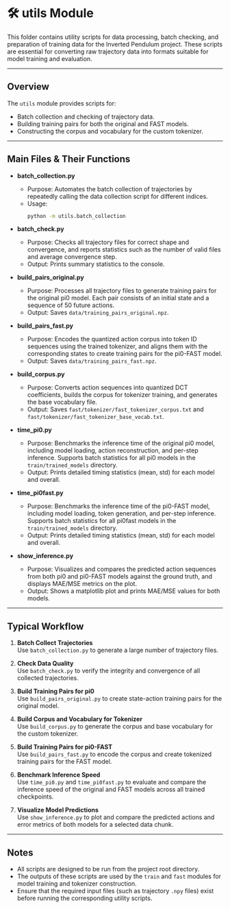 # 🛠️ utils Module

This folder contains utility scripts for data processing, batch checking, and preparation of training data for the Inverted Pendulum project. These scripts are essential for converting raw trajectory data into formats suitable for model training and evaluation.

---

## Overview

The `utils` module provides scripts for:
- Batch collection and checking of trajectory data.
- Building training pairs for both the original and FAST models.
- Constructing the corpus and vocabulary for the custom tokenizer.

---

## Main Files & Their Functions

- **batch_collection.py**  
  - Purpose: Automates the batch collection of trajectories by repeatedly calling the data collection script for different indices.
  - Usage:  
    ```bash
    python -m utils.batch_collection
    ```

- **batch_check.py**  
  - Purpose: Checks all trajectory files for correct shape and convergence, and reports statistics such as the number of valid files and average convergence step.
  - Output: Prints summary statistics to the console.

- **build_pairs_original.py**  
  - Purpose: Processes all trajectory files to generate training pairs for the original pi0 model. Each pair consists of an initial state and a sequence of 50 future actions.
  - Output: Saves `data/training_pairs_original.npz`.

- **build_pairs_fast.py**  
  - Purpose: Encodes the quantized action corpus into token ID sequences using the trained tokenizer, and aligns them with the corresponding states to create training pairs for the pi0-FAST model.
  - Output: Saves `data/training_pairs_fast.npz`.

- **build_corpus.py**  
  - Purpose: Converts action sequences into quantized DCT coefficients, builds the corpus for tokenizer training, and generates the base vocabulary file.
  - Output: Saves `fast/tokenizer/fast_tokenizer_corpus.txt` and `fast/tokenizer/fast_tokenizer_base_vocab.txt`.

- **time_pi0.py**  
  - Purpose: Benchmarks the inference time of the original pi0 model, including model loading, action reconstruction, and per-step inference. Supports batch statistics for all pi0 models in the `train/trained_models` directory.
  - Output: Prints detailed timing statistics (mean, std) for each model and overall.

- **time_pi0fast.py**  
  - Purpose: Benchmarks the inference time of the pi0-FAST model, including model loading, token generation, and per-step inference. Supports batch statistics for all pi0fast models in the `train/trained_models` directory.
  - Output: Prints detailed timing statistics (mean, std) for each model and overall.

- **show_inference.py**  
  - Purpose: Visualizes and compares the predicted action sequences from both pi0 and pi0-FAST models against the ground truth, and displays MAE/MSE metrics on the plot.
  - Output: Shows a matplotlib plot and prints MAE/MSE values for both models.

---

## Typical Workflow

1. **Batch Collect Trajectories**  
   Use `batch_collection.py` to generate a large number of trajectory files.

2. **Check Data Quality**  
   Use `batch_check.py` to verify the integrity and convergence of all collected trajectories.

3. **Build Training Pairs for pi0**  
   Use `build_pairs_original.py` to create state-action training pairs for the original model.

4. **Build Corpus and Vocabulary for Tokenizer**  
   Use `build_corpus.py` to generate the corpus and base vocabulary for the custom tokenizer.

5. **Build Training Pairs for pi0-FAST**  
   Use `build_pairs_fast.py` to encode the corpus and create tokenized training pairs for the FAST model.

6. **Benchmark Inference Speed**  
   Use `time_pi0.py` and `time_pi0fast.py` to evaluate and compare the inference speed of the original and FAST models across all trained checkpoints.

7. **Visualize Model Predictions**  
   Use `show_inference.py` to plot and compare the predicted actions and error metrics of both models for a selected data chunk.

---

## Notes

- All scripts are designed to be run from the project root directory.
- The outputs of these scripts are used by the `train` and `fast` modules for model training and tokenizer construction.
- Ensure that the required input files (such as trajectory `.npy` files) exist before running the corresponding utility scripts.
